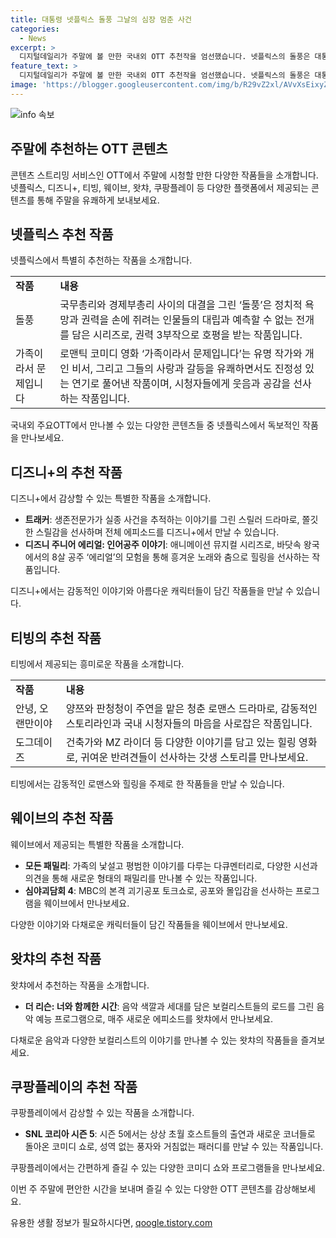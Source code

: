 ```yaml
---
title: 대통령 넷플릭스 돌풍 그날의 심장 멈춘 사건
categories:
  - News
excerpt: >
  디지털데일리가 주말에 볼 만한 국내외 OTT 추천작을 엄선했습니다. 넷플릭스의 돌풍은 대통령 시해를 결심한 국무총리와 대립하는 경제부총리의 이야기로, 튼튼한 연기력과 밀도 있는 스토리가 시청자들에게 정치 도파민을 전합니다. 넷플릭스 가족이라서 문제입니다는 유명 작가와 상사의 사랑을 그린 로맨틱 코미디로, 니콜 키드먼과 잭 에프론의 연기가 시선을 사로잡습니다. 또한, 디즈니+의 트래커와 디즈니 주니어 에리얼 등 감동적인 작품들이 소개됐습니다. 티빙, 웨이브, 왓챠, 쿠팡플레이의 콘텐츠도 다양하게 소개돼 이목을 끌고 있습니다.
feature_text: >
  디지털데일리가 주말에 볼 만한 국내외 OTT 추천작을 엄선했습니다. 넷플릭스의 돌풍은 대통령 시해를 결심한 국무총리와 대립하는 경제부총리의 이야기로, 튼튼한 연기력과 밀도 있는 스토리가 시청자들에게 정치 도파민을 전합니다. 넷플릭스 가족이라서 문제입니다는 유명 작가와 상사의 사랑을 그린 로맨틱 코미디로, 니콜 키드먼과 잭 에프론의 연기가 시선을 사로잡습니다. 또한, 디즈니+의 트래커와 디즈니 주니어 에리얼 등 감동적인 작품들이 소개됐습니다. 티빙, 웨이브, 왓챠, 쿠팡플레이의 콘텐츠도 다양하게 소개돼 이목을 끌고 있습니다.
image: 'https://blogger.googleusercontent.com/img/b/R29vZ2xl/AVvXsEixyZcFfHzMRdzZMjFBmAUKJYCLCGyLL1o632UiGVXcaFdKo_bkvkuCioo0uUKlGfBVcT3P84aROyZIXSBEx3Aw5nCQ3pTgDom1WDC4m8eifvWiAmWEEVb4x6G_l8C0QH225ldMjyaFvpxGEBGNO37VmDTDMHGhJPq73UglMfDca1-0aw/s1600/blogspot.png'
---
```


<p><img src="https://blogger.googleusercontent.com/img/b/R29vZ2xl/AVvXsEixyZcFfHzMRdzZMjFBmAUKJYCLCGyLL1o632UiGVXcaFdKo_bkvkuCioo0uUKlGfBVcT3P84aROyZIXSBEx3Aw5nCQ3pTgDom1WDC4m8eifvWiAmWEEVb4x6G_l8C0QH225ldMjyaFvpxGEBGNO37VmDTDMHGhJPq73UglMfDca1-0aw/s1600/blogspot.png" alt="info 속보" /></p>

<h2 data-ke-size="size26">주말에 추천하는 OTT 콘텐츠</h2>

<p data-ke-size="size16">콘텐츠 스트리밍 서비스인 OTT에서 주말에 시청할 만한 다양한 작품들을 소개합니다. 넷플릭스, 디즈니+, 티빙, 웨이브, 왓챠, 쿠팡플레이 등 다양한 플랫폼에서 제공되는 콘텐츠를 통해 주말을 유쾌하게 보내보세요.</p>

<h2 data-ke-size="size26">넷플릭스 추천 작품</h2>

<p data-ke-size="size16">넷플릭스에서 특별히 추천하는 작품을 소개합니다.</p>

<table>
  <tr>
    <td><b>작품</b></td>
    <td><b>내용</b></td>
  </tr>
  <tr>
    <td>돌풍</td>
    <td>국무총리와 경제부총리 사이의 대결을 그린 ‘돌풍’은 정치적 욕망과 권력을 손에 쥐려는 인물들의 대립과 예측할 수 없는 전개를 담은 시리즈로, 권력 3부작으로 호평을 받는 작품입니다.</td>
  </tr>
  <tr>
    <td>가족이라서 문제입니다</td>
    <td>로맨틱 코미디 영화 ‘가족이라서 문제입니다’는 유명 작가와 개인 비서, 그리고 그들의 사랑과 갈등을 유쾌하면서도 진정성 있는 연기로 풀어낸 작품이며, 시청자들에게 웃음과 공감을 선사하는 작품입니다.</td>
  </tr>
</table>

<p data-ke-size="size16">국내외 주요OTT에서 만나볼 수 있는 다양한 콘텐츠들 중 넷플릭스에서 독보적인 작품을 만나보세요.</p>

<h2 data-ke-size="size26">디즈니+의 추천 작품</h2>

<p data-ke-size="size16">디즈니+에서 감상할 수 있는 특별한 작품을 소개합니다.</p>

<ul>
  <li><b>트래커</b>: 생존전문가가 실종 사건을 추적하는 이야기를 그린 스릴러 드라마로, 쫄깃한 스릴감을 선사하며 전체 에피소드를 디즈니+에서 만날 수 있습니다.</li>
  <li><b>디즈니 주니어 에리얼: 인어공주 이야기</b>: 애니메이션 뮤지컬 시리즈로, 바닷속 왕국에서의 8살 공주 ‘에리얼’의 모험을 통해 흥겨운 노래와 춤으로 힐링을 선사하는 작품입니다.</li>
</ul>

<p data-ke-size="size16">디즈니+에서는 감동적인 이야기와 아름다운 캐릭터들이 담긴 작품들을 만날 수 있습니다.</p>

<h2 data-ke-size="size26">티빙의 추천 작품</h2>

<p data-ke-size="size16">티빙에서 제공되는 흥미로운 작품을 소개합니다.</p>

<table>
  <tr>
    <td><b>작품</b></td>
    <td><b>내용</b></td>
  </tr>
  <tr>
    <td>안녕, 오랜만이야</td>
    <td>양쯔와 판청청이 주연을 맡은 청춘 로맨스 드라마로, 감동적인 스토리라인과 국내 시청자들의 마음을 사로잡은 작품입니다.</td>
  </tr>
  <tr>
    <td>도그데이즈</td>
    <td>건축가와 MZ 라이더 등 다양한 이야기를 담고 있는 힐링 영화로, 귀여운 반려견들이 선사하는 갓생 스토리를 만나보세요.</td>
  </tr>
</table>

<p data-ke-size="size16">티빙에서는 감동적인 로맨스와 힐링을 주제로 한 작품들을 만날 수 있습니다.</p>

<h2 data-ke-size="size26">웨이브의 추천 작품</h2>

<p data-ke-size="size16">웨이브에서 제공되는 특별한 작품을 소개합니다.</p>

<ul>
  <li><b>모든 패밀리</b>: 가족의 낯설고 평범한 이야기를 다루는 다큐멘터리로, 다양한 시선과 의견을 통해 새로운 형태의 패밀리를 만나볼 수 있는 작품입니다.</li>
  <li><b>심야괴담회 4</b>: MBC의 본격 괴기공포 토크쇼로, 공포와 몰입감을 선사하는 프로그램을 웨이브에서 만나보세요.</li>
</ul>

<p data-ke-size="size16">다양한 이야기와 다채로운 캐릭터들이 담긴 작품들을 웨이브에서 만나보세요.</p>

<h2 data-ke-size="size26">왓챠의 추천 작품</h2>

<p data-ke-size="size16">왓챠에서 추천하는 작품을 소개합니다.</p>

<ul>
  <li><b>더 리슨: 너와 함께한 시간</b>: 음악 색깔과 세대를 담은 보컬리스트들의 로드를 그린 음악 예능 프로그램으로, 매주 새로운 에피소드를 왓챠에서 만나보세요.</li>
</ul>

<p data-ke-size="size16">다채로운 음악과 다양한 보컬리스트의 이야기를 만나볼 수 있는 왓챠의 작품들을 즐겨보세요.</p>

<h2 data-ke-size="size26">쿠팡플레이의 추천 작품</h2>

<p data-ke-size="size16">쿠팡플레이에서 감상할 수 있는 작품을 소개합니다.</p>

<ul>
  <li><b>SNL 코리아 시즌 5</b>: 시즌 5에서는 상상 초월 호스트들의 출연과 새로운 코너들로 돌아온 코미디 쇼로, 성역 없는 풍자와 거침없는 패러디를 만날 수 있는 작품입니다.</li>
</ul>

<p data-ke-size="size16">쿠팡플레이에서는 간편하게 즐길 수 있는 다양한 코미디 쇼와 프로그램들을 만나보세요.</p>

<p data-ke-size="size16">이번 주 주말에 편안한 시간을 보내며 즐길 수 있는 다양한 OTT 콘텐츠를 감상해보세요.</p>
유용한 생활 정보가 필요하시다면, <a href="https://qoogle.tistory.com" rel="dofollow">qoogle.tistory.com</a>


